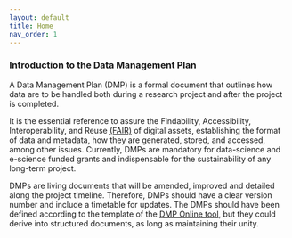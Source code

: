 ```yaml
---
layout: default
title: Home
nav_order: 1
---
```


### Introduction to the Data Management Plan

A Data Management Plan (DMP) is a formal document that outlines how data are to be handled both during a research project and after the project is completed. 

It is the essential reference to assure the Findability, Accessibility, Interoperability, and Reuse [(FAIR)](https://www.go-fair.org/fair-principles/) of digital assets, establishing the format of data and metadata, how they are generated, stored, and accessed, among other issues. Currently, DMPs are mandatory for data-science and e-science funded grants and indispensable for the sustainability of any long-term project.

DMPs are living documents that will be amended, improved and detailed along the project timeline. Therefore, DMPs should have a clear version number and include a timetable for updates. The DMPs should have been defined according to the template of the [DMP Online tool](https://dmponline.dcc.ac.uk/), but they could derive into structured documents, as long as maintaining their unity.
